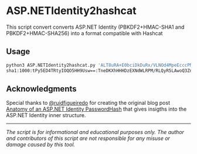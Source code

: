 # ASP.NETIdentity2hashcat

This script convert converts ASP.NET Identity (PBKDF2+HMAC-SHA1 and PBKDF2+HMAC-SHA256) into a format compatible with Hashcat 

## Usage

```sh
python3 ASP.NETIdentity2hashcat.py 'ALT8uRA+E0bciDkDuRx/VLNOd4MpeEcccPMRc11YtE8z9EtDJHksDChDdmcNFXgCAQ=='
sha1:1000:tPy5ED4TRtyIOQO5HH9Usw==:TneDKXhHHHDzEXNdWLRPM/RLQyR5LAwoQ3ZnDRV4AgE=

```

## Acknowledgments

Special thanks to [@ruidfigueiredo](https://twitter.com/ruidfigueiredo) for creating the original blog post [Anatomy of an ASP.NET Identity PasswordHash](https://www.blinkingcaret.com/2017/11/29/asp-net-identity-passwordhash/) that gives insigths into the ASP.NET Identity inner structure.

---

*The script is for informational and educational purposes only. The author and contributors of this script are not responsible for any misuse or damage caused by this tool.* <!-- meme -->
